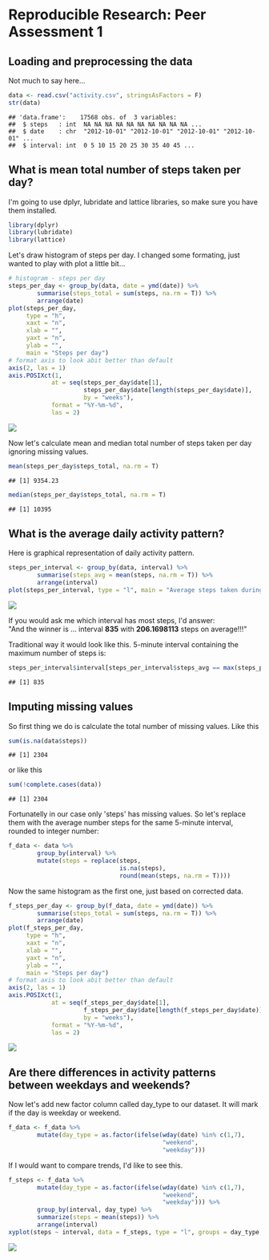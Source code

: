 # Reproducible Research: Peer Assessment 1


## Loading and preprocessing the data

Not much to say here...


```r
data <- read.csv("activity.csv", stringsAsFactors = F)
str(data)
```

```
## 'data.frame':	17568 obs. of  3 variables:
##  $ steps   : int  NA NA NA NA NA NA NA NA NA NA ...
##  $ date    : chr  "2012-10-01" "2012-10-01" "2012-10-01" "2012-10-01" ...
##  $ interval: int  0 5 10 15 20 25 30 35 40 45 ...
```

## What is mean total number of steps taken per day?

I'm going to use dplyr, lubridate and lattice libraries, so make sure you have them installed.


```r
library(dplyr)
library(lubridate)
library(lattice)
```

Let's draw histogram of steps per day. I changed some formating, just wanted to play with plot a little bit...  


```r
# histogram - steps per day
steps_per_day <- group_by(data, date = ymd(date)) %>%
        summarise(steps_total = sum(steps, na.rm = T)) %>%
        arrange(date)
plot(steps_per_day,
     type = "h",
     xaxt = "n",
     xlab = "",
     yaxt = "n",
     ylab = "",
     main = "Steps per day")
# format axis to look abit better than default
axis(2, las = 1)
axis.POSIXct(1,
            at = seq(steps_per_day$date[1],
                     steps_per_day$date[length(steps_per_day$date)],
                     by = "weeks"),
            format = "%Y-%m-%d",
            las = 2)
```

![](PA1_template_files/figure-html/unnamed-chunk-3-1.png) 

Now let's calculate mean and median total number of steps taken per day ignoring missing values.


```r
mean(steps_per_day$steps_total, na.rm = T)
```

```
## [1] 9354.23
```

```r
median(steps_per_day$steps_total, na.rm = T)
```

```
## [1] 10395
```

## What is the average daily activity pattern?

Here is graphical representation of daily activity pattern.


```r
steps_per_interval <- group_by(data, interval) %>%
        summarise(steps_avg = mean(steps, na.rm = T)) %>%
        arrange(interval)
plot(steps_per_interval, type = "l", main = "Average steps taken during the day")
```

![](PA1_template_files/figure-html/unnamed-chunk-5-1.png) 

If you would ask me which interval has most steps, I'd answer:  
"And the winner is ... interval **835** with **206.1698113** steps on average!!!"

Traditional way it would look like this. 5-minute interval containing the maximum number of steps is:


```r
steps_per_interval$interval[steps_per_interval$steps_avg == max(steps_per_interval$steps_avg)]
```

```
## [1] 835
```

## Imputing missing values

So first thing we do is calculate the total number of missing values. Like this


```r
sum(is.na(data$steps))
```

```
## [1] 2304
```

or like this


```r
sum(!complete.cases(data))
```

```
## [1] 2304
```

Fortunatelly in our case only 'steps' has missing values. So let's replace them with the average number steps for the same 5-minute interval, rounded to integer number:


```r
f_data <- data %>%
        group_by(interval) %>%
        mutate(steps = replace(steps,
                               is.na(steps),
                               round(mean(steps, na.rm = T))))
```

Now the same histogram as the first one, just based on corrected data.


```r
f_steps_per_day <- group_by(f_data, date = ymd(date)) %>%
        summarise(steps_total = sum(steps, na.rm = T)) %>%
        arrange(date)
plot(f_steps_per_day,
     type = "h",
     xaxt = "n",
     xlab = "",
     yaxt = "n",
     ylab = "",
     main = "Steps per day")
# format axis to look abit better than default
axis(2, las = 1)
axis.POSIXct(1,
            at = seq(f_steps_per_day$date[1],
                     f_steps_per_day$date[length(f_steps_per_day$date)],
                     by = "weeks"),
            format = "%Y-%m-%d",
            las = 2)
```

![](PA1_template_files/figure-html/unnamed-chunk-10-1.png) 

## Are there differences in activity patterns between weekdays and weekends?

Now let's add new factor column called day_type to our dataset. It will mark if the day is weekday or weekend.


```r
f_data <- f_data %>%
        mutate(day_type = as.factor(ifelse(wday(date) %in% c(1,7),
                                           "weekend",
                                           "weekday")))
```

If I would want to compare trends, I'd like to see this.


```r
f_steps <- f_data %>%
        mutate(day_type = as.factor(ifelse(wday(date) %in% c(1,7),
                                           "weekend",
                                           "weekday"))) %>%
        group_by(interval, day_type) %>%
        summarize(steps = mean(steps)) %>%
        arrange(interval)
xyplot(steps ~ interval, data = f_steps, type = "l", groups = day_type, auto.key = T)
```

![](PA1_template_files/figure-html/unnamed-chunk-12-1.png) 
